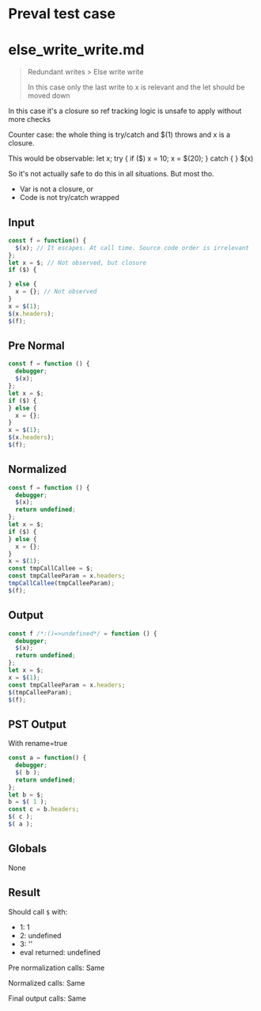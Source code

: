 # Preval test case

# else_write_write.md

> Redundant writes > Else write write
>
> In this case only the last write to x is relevant and the let should be moved down

In this case it's a closure so ref tracking logic is unsafe to apply without more checks

Counter case: the whole thing is try/catch and $(1) throws and x is a closure.

This would be observable:
  let x; try { if ($) x = 10; x = $(20); } catch { } $(x)

So it's not actually safe to do this in all situations. But most tho.
- Var is not a closure, or
- Code is not try/catch wrapped

## Input

`````js filename=intro
const f = function() {
  $(x); // It escapes. At call time. Source code order is irrelevant
};
let x = $; // Not observed, but closure
if ($) {

} else {
  x = {}; // Not observed
}
x = $(1);
$(x.headers);
$(f);
`````

## Pre Normal


`````js filename=intro
const f = function () {
  debugger;
  $(x);
};
let x = $;
if ($) {
} else {
  x = {};
}
x = $(1);
$(x.headers);
$(f);
`````

## Normalized


`````js filename=intro
const f = function () {
  debugger;
  $(x);
  return undefined;
};
let x = $;
if ($) {
} else {
  x = {};
}
x = $(1);
const tmpCallCallee = $;
const tmpCalleeParam = x.headers;
tmpCallCallee(tmpCalleeParam);
$(f);
`````

## Output


`````js filename=intro
const f /*:()=>undefined*/ = function () {
  debugger;
  $(x);
  return undefined;
};
let x = $;
x = $(1);
const tmpCalleeParam = x.headers;
$(tmpCalleeParam);
$(f);
`````

## PST Output

With rename=true

`````js filename=intro
const a = function() {
  debugger;
  $( b );
  return undefined;
};
let b = $;
b = $( 1 );
const c = b.headers;
$( c );
$( a );
`````

## Globals

None

## Result

Should call `$` with:
 - 1: 1
 - 2: undefined
 - 3: '<function>'
 - eval returned: undefined

Pre normalization calls: Same

Normalized calls: Same

Final output calls: Same
